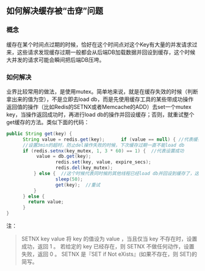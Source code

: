 ## 如何解决缓存被“击穿”问题

### 概念
缓存在某个时间点过期的时候，恰好在这个时间点对这个Key有大量的并发请求过来，这些请求发现缓存过期一般都会从后端DB加载数据并回设到缓存，这个时候大并发的请求可能会瞬间把后端DB压垮。

### 如何解决
业界比较常用的做法，是使用mutex。简单地来说，就是在缓存失效的时候（判断拿出来的值为空），不是立即去load db，而是先使用缓存工具的某些带成功操作返回值的操作（比如Redis的SETNX或者Memcache的ADD）去set一个mutex key，当操作返回成功时，再进行load db的操作并回设缓存；否则，就重试整个get缓存的方法。类似下面的代码：

```java
public String get(key) {
      String value = redis.get(key);      if (value == null) { //代表缓存值过期
      //设置3min的超时，防止del操作失败的时候，下次缓存过期一直不能load db
      if (redis.setnx(key_mutex, 1, 3 * 60) == 1) {  //代表设置成功
           value = db.get(key);
                  redis.set(key, value, expire_secs);
                  redis.del(key_mutex);
          } else {  //这个时候代表同时候的其他线程已经load db并回设到缓存了，这时候重试获取缓存值即可
                  sleep(50);
                  get(key);  //重试
          }
      } else {
        return value;
      }
}
```
注：
>SETNX key value
  将 key 的值设为 value ，当且仅当 key 不存在时，设置成功，返回 1 。
  若给定的 key 已经存在，则 SETNX 不做任何动作，设置失败，返回 0 。
  SETNX 是『SET if Not eXists』(如果不存在，则 SET)的简写。
